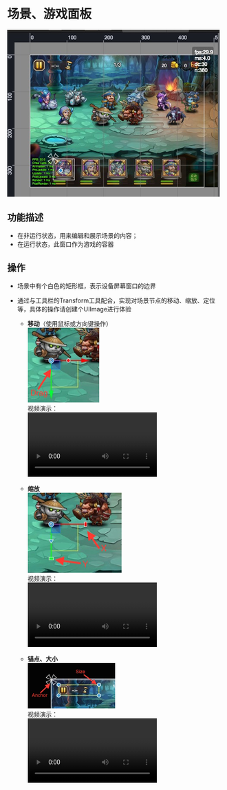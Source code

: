# 场景、游戏面板
![场景](images/scene.png)  

## 功能描述
  * 在非运行状态，用来编辑和展示场景的内容；
  * 在运行状态，此窗口作为游戏的容器

## 操作
  * 场景中有个白色的矩形框，表示设备屏幕窗口的边界
  * 通过与工具栏的Transform工具配合，实现对场景节点的移动、缩放、定位等，具体的操作请创建个UIImage进行体验
    
    * __移动__（使用鼠标或方向键操作）    
    ![移动](images/move.jpeg)  
    视频演示：  
    <video controls="controls" src="../video/oper_move_node.mp4"></video>  

    * __缩放__  
    ![缩放](images/scale.jpeg)  	  
    视频演示：  
    <video controls="controls" src="../video/oper_scale_node.mp4"></video>  

    * __锚点、大小__  
    ![锚点](images/size.jpeg)  
    视频演示：  
    <video controls="controls" src="../video/oper_size_node.mp4"></video>  	
